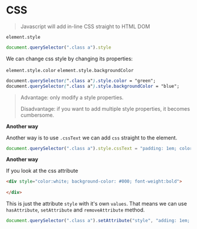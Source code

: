 # CSS

> Javascript will add in-line CSS straight to HTML DOM

`element.style`

```javascript
document.querySelector(".class a").style
```

We can change css style by changing its properties:

`element.style.color` `element.style.backgroundColor`

```css
document.querySelector(".class a").style.color = "green";
document.querySelector(".class a").style.backgroundColor = "blue";
```

> Advantage: only modify a style properties.
>
> Disadvantage: if you want to add multiple style properties, it becomes cumbersome.



**Another way**

Another way is to use `.cssText` we can add `css` straight to the element.

```javascript
document.querySelector(".class a").style.cssText = "padding: 1em; color: white; background-color: red;"
```



**Another way**

If you look at the css attribute

```html
<div style="color:white; background-color: #000; font-weight:bold">
    
</div>
```

This is just the attribute `style` with it's own `values`. That means we can use `hasAttribute`, `setAttribute` and `removeAttribute` method.

```javascript
document.querySelector(".class a").setAttribute("style", "adding: 1em; color: white; background-color: red;");
```



